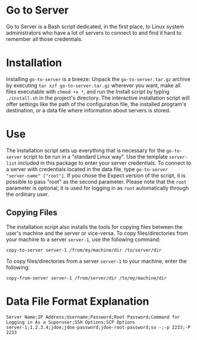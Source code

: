 # Go to Server
Go to Server is a Bash script dedicated, in the first place, to Linux system administrators who have a lot of servers to connect to and find it hard to remember all those credentials.
# Installation
Installing `go-to-server` is a breeze: Unpack the `go-to-server.tar.gz` archive by executing `tar xzf go-to-server.tar.gz` wherever you want, make all files executable with `chmod +x *`, and run the Install script by typing `./install.sh` in the project's directory. The interactive installation script will offer settings like the path of the configuration file, the installed program's destination, or a data file where information about servers is stored.
# Use
The installation script sets up everything that is necessary for the `go-to-server` script to be run in a "standard Linux way". Use the template `server-list` included in this package to enter your server credentials. To connect to a server with credentials located in the data file, type `go-to-server "server-name" ["root"]`. If you chose the Expect version of the script, it is possible to pass "root" as the second parameter. Please note that the `root` parameter is optional; it is used for logging in as `root` automatically through the ordinary user.
## Copying Files
The installation script also installs the tools for copying files between the user's machine and the server or vice-versa. To copy files/directories from your machine to a server `server-1`, use the following command:

    copy-to-server server-1 /from/my/machine/dir /to/server/dir

To copy files/directories from a server `server-1` to your machine, enter the following:

    copy-from-server server-1 /from/server/dir /to/my/machine/dir
# Data File Format Explanation
    Server Name;IP Address;Username;Password;Root Password;Command for Logging in As a Superuser;SSH Options;SCP Options
    server-1;1.2.3.4;jdoe;jdoe-password;jdoe-root-password;su -;-p 2233;-P 2233
